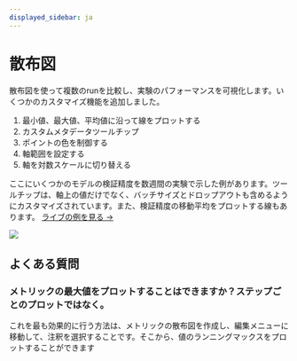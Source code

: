 ```yaml
---
displayed_sidebar: ja
---
```

# 散布図

散布図を使って複数のrunを比較し、実験のパフォーマンスを可視化します。いくつかのカスタマイズ機能を追加しました。

1. 最小値、最大値、平均値に沿って線をプロットする
2. カスタムメタデータツールチップ
3. ポイントの色を制御する
4. 軸範囲を設定する
5. 軸を対数スケールに切り替える

ここにいくつかのモデルの検証精度を数週間の実験で示した例があります。ツールチップは、軸上の値だけでなく、バッチサイズとドロップアウトも含めるようにカスタマイズされています。また、検証精度の移動平均をプロットする線もあります。
[ライブの例を見る →](https://app.wandb.ai/l2k2/l2k/reports?view=carey%2FScatter%20Plot)

![](https://paper-attachments.dropbox.com/s_9D642C56E99751C2C061E55EAAB63359266180D2F6A31D97691B25896D2271FC_1579031258748_image.png)

## よくある質問

### メトリックの最大値をプロットすることはできますか？ステップごとのプロットではなく。

これを最も効果的に行う方法は、メトリックの散布図を作成し、編集メニューに移動して、注釈を選択することです。そこから、値のランニングマックスをプロットすることができます